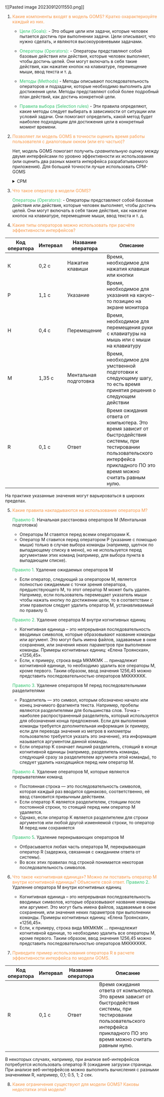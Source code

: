 ![[Pasted image 20230912011550.png]]

1. <font color="#f79646">Какие компоненты входят в модель GOMS? Кратко охарактеризуйте каждый из них.</font>
	- <font color="#2DC26B">Цели (Goals):</font> - Это общие цели или задачи, которые человек пытается достичь при выполнении задачи. Цели описывают, что нужно сделать, и являются высокоуровневыми задачами.
		
	- <font color="#2DC26B">Операторы (Operators):</font> - Операторы представляют собой базовые действия или действия, которые человек выполняет, чтобы достичь целей. Они могут включать в себя такие действия, как нажатие кнопок на клавиатуре, перемещение мыши, ввод текста и т. д.
		
	- <font color="#2DC26B">Методы (Methods)</font> - Методы описывают последовательность операторов и подзадачи, которые необходимо выполнить для достижения цели. Методы представляют собой более подробный план действий, как достичь конкретной цели.
		
	- <font color="#2DC26B">Правила выбора (Selection rules)</font> - Эти правила определяют, какие методы следует выбирать в зависимости от ситуации или условий задачи. Они помогают определить, какой метод будет наиболее подходящим для достижения цели в конкретный момент времени.

2. <font color="#f79646">Позволяет ли модель GOMS в точности оценить время работы пользователя с диалоговым окном (или его частью)?</font>

	Нет, модель GOMS помогает получить *сравнительную оценку* между двумя интерфейсами по уровню эффективности их использования (или оценить два разных макета интерфейса разрабатываемого приложения). Для большей точности лучше использовать CPM-GOMS

	<details>
	<summary> CPM </summary>
	C - Cool; P - Penis; M - Masturbatiuon 
	</details>

3. <font color="#f79646">Что такое оператор в модели GOMS?</font>

	<font color="#2DC26B">Операторы (Operators):</font> - Операторы представляют собой базовые действия или действия, которые человек выполняет, чтобы достичь целей. Они могут включать в себя такие действия, как нажатие кнопок на клавиатуре, перемещение мыши, ввод текста и т. д.

4. <font color="#f79646">Какие типы операторов можно использовать при расчёте эффективности интерфейсов?</font>

| Код оператора | Интервал | Название оператора    | Описание                                                                                                                                                                            |
| ------------- | -------- | --------------------- | ----------------------------------------------------------------------------------------------------------------------------------------------------------------------------------- |
| К             | 0,2 с    | Нажатие клавиши       | Время, необходимое для нажатия клавиши или кнопки                                                                                                                                   |
| P             | 1,1 c    | Указание              | Время, необходимое для указания на какую-то позицию на экране монитора                                                                                                              |
| H             | 0,4 c    | Перемещение           | Время, необходимое для перемещения руки с клавиатуры на мышь или с мыши на клавиатуру                                                                                               |
| M             | 1,35 c   | Ментальная подготовка | Время, необходимое для умственной подготовки к следующему шагу, то есть время принятия решения о следующем действии                                                                 |
| R             | 0,1 c    | Ответ                 | Время ожидания ответа от компьютера. Это время зависит от быстродействия системы, при тестировании пользовательского интерфейса прикладного ПО это время можно считать равным нулю. |

На практике указанные значения могут варьироваться в широких пределах.

5. <font color="#f79646">Какие правила накладываются на использование оператора М?</font>

	<font color="#2DC26B">Правило 0.</font> Начальная расстановка операторов M (Ментальная подготовка)
	- Операторы M ставятся перед всеми операторами K.
	- Оператор M ставится перед оператором P (указание с помощью мыши) только в случае выбора команды (например, щелчок по выпадающему списку в меню), но не используется перед аргументами этих команд (например, для выбора пункта в выпадающем списке).
		
	<font color="#2DC26B">Правило 1.</font> Удаление ожидаемых операторов M
	- Если оператор, следующий за оператором M, является полностью ожидаемым с точки зрения оператора, предшествующего M, то этот оператор M может быть удален. Например, если пользователь перемещает указатель мыши чтобы нажать кнопку по достижении цели, то в соответствии с этим правилом следует удалить оператор M, устанавливаемый по правилу 0.
		
	<font color="#2DC26B">Правило 2.</font> Удаление оператора M внутри когнитивных единиц
	- Когнитивная единица – это непрерывная последовательность вводимых символов, которые образовывают название команды или аргумент. Это могут быть имена файлов, задаваемые в окне сохранения, или значения неких параметров при выполнении команды. Примеры когнитивных единиц: «Елена Троянская», «1256,45».
	- Если, к примеру, строка вида MKMKMK … принадлежит когнитивной единице, то необходимо удалить все операторы M, кроме первого. Таким образом, ввод значения 1256,45 можно представить последовательностью операторов MKKKKKKK.
		
	<font color="#2DC26B">Правило 3.</font> Удаление операторов M перед последовательными разделителями
	- Разделитель — это символ, которым обозначено начало или конец значимого фрагмента текста. Например, пробелы являются разделителями для большинства слов. Точка – наиболее распространенный разделитель, который используется для обозначения конца предложения. Если для выполнения команды требуется дополнительная информация (к примеру, если для перевода значения из метров в километры пользователю требуется указать это значение), эта информация называется аргументом данной команды.
	- Если оператор K означает лишний разделитель, стоящий в конце когнитивной единицы (например, разделитель команды, следующий сразу за разделителем аргумента этой команды), то следует удалить находящийся перед ним оператор M.
		
	<font color="#2DC26B">Правило 4.</font> Удаление операторов M, которые являются прерывателями команд
	- Постоянная строка — это последовательность символов, которая каждый раз вводится одинаково, соответственно, её ввод становится привычным действием.
	- Если оператор K является разделителем, стоящим после постоянной строки, то стоящий перед ним оператор M удаляется.
	- Однако, если оператор K является разделителем для строки аргументов или любой другой изменяемой строки, то оператор M перед ним сохраняется
		
	<font color="#2DC26B">Правило 5</font>. Удаление перекрывающих операторов M
	- Отбрасывается любая часть оператора M, перекрывающая оператор R (задержка, связанная с ожиданием ответа от системы).
	- Во всех этих правилах под строкой понимается некоторая последовательность символов. 

6. <font color="#f79646">Что такое «когнитивная единица»? Можно ли поставить оператор M внутри когнитивной единицы? Объясните свой ответ.</font>
	<font color="#2DC26B">Правило 2.</font> Удаление оператора M внутри когнитивных единиц
	- Когнитивная единица – это непрерывная последовательность вводимых символов, которые образовывают название команды или аргумент. Это могут быть имена файлов, задаваемые в окне сохранения, или значения неких параметров при выполнении команды. Примеры когнитивных единиц: «Елена Троянская», «1256,45».
	- Если, к примеру, строка вида MKMKMK … принадлежит когнитивной единице, то необходимо удалить все операторы M, кроме первого. Таким образом, ввод значения 1256,45 можно представить последовательностью операторов MKKKKKKK.

7. <font color="#f79646">Приведите пример использования оператора R в расчете эффективности интерфейса по модели GOMS.</font>

| Код оператора | Интервал | Название оператора | Описание                                                                                                                                                                            |
| ------------- | -------- | ------------------ | ----------------------------------------------------------------------------------------------------------------------------------------------------------------------------------- |
| R             | 0,1 c    | Ответ              | Время ожидания ответа от компьютера. Это время зависит от быстродействия системы, при тестировании пользовательского интерфейса прикладного ПО это время можно считать равным нулю. |
|               |          |                    |                                                                                                                                                                                     |

В некоторых случаях, например, 
при анализе веб-интерфейсов потребуется использовать оператор R (ожидание загрузки 
страницы. При анализе веб-интерфейсов можно выполнить вычисления с разными 
значениями R, например, 0,1; 0.5, 1; 2 сек.

8. <font color="#f79646">Какие ограничения существуют для модели GOMS? Каковы недостатки этой модели?</font>
